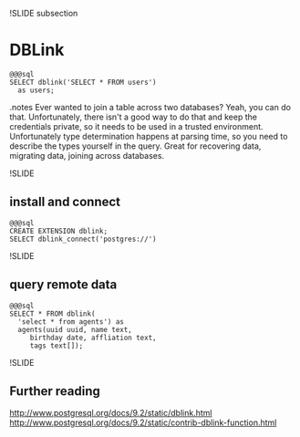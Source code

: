 !SLIDE subsection
# DBLink
    @@@sql
    SELECT dblink('SELECT * FROM users')
      as users;

.notes Ever wanted to join a table across two databases? Yeah, you can do that. Unfortunately, there isn't a good way to do that and keep the credentials private, so it needs to be used in a trusted environment. Unfortunately type determination happens at parsing time, so you need to describe the types yourself in the query. Great for recovering data, migrating data, joining across databases.

!SLIDE
## install and connect
    @@@sql
    CREATE EXTENSION dblink;
    SELECT dblink_connect('postgres://')

!SLIDE
## query remote data
    @@@sql
    SELECT * FROM dblink(
      'select * from agents') as 
      agents(uuid uuid, name text, 
         birthday date, affliation text,
         tags text[]);

!SLIDE
## Further reading

http://www.postgresql.org/docs/9.2/static/dblink.html
http://www.postgresql.org/docs/9.2/static/contrib-dblink-function.html
